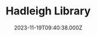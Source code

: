 ---
date: 2023-11-19T09:40:38.000Z
title: Hadleigh Library
latitude: 52.04247690042454
longitude: 0.9546660522905999
category: checkin
---